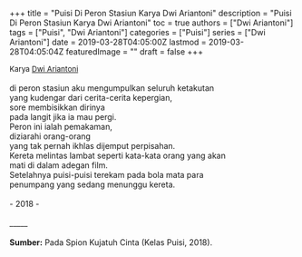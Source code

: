 +++
title = "Puisi Di Peron Stasiun Karya Dwi Ariantoni"
description = "Puisi Di Peron Stasiun Karya Dwi Ariantoni"
toc = true
authors = ["Dwi Ariantoni"]
tags = ["Puisi", "Dwi Ariantoni"]
categories = ["Puisi"]
series = ["Dwi Ariantoni"]
date = 2019-03-28T04:05:00Z
lastmod = 2019-03-28T04:05:04Z
featuredImage = ""
draft = false
+++

<div style="text-align: justify;">
<div style="font-size: small;">Karya <a href="/authors/dwi-ariantoni/" target="_blank">Dwi Ariantoni</a></div><br />
di peron stasiun aku mengumpulkan seluruh ketakutan<br />yang kudengar dari cerita-cerita kepergian,<br />sore membisikkan dirinya<br />pada langit jika ia mau pergi.<br />Peron ini ialah pemakaman,<br />diziarahi orang-orang<br />yang tak pernah ikhlas dijemput perpisahan.<br />Kereta melintas lambat seperti kata-kata orang yang akan<br />mati di dalam adegan film.<br />Setelahnya puisi-puisi terekam pada bola mata para<br />penumpang yang sedang menunggu kereta.<br /><br />- 2018 -<br /><br />
_____
<br /><br /><b>Sumber:</b> Pada Spion Kujatuh Cinta (Kelas Puisi, 2018).</div>
